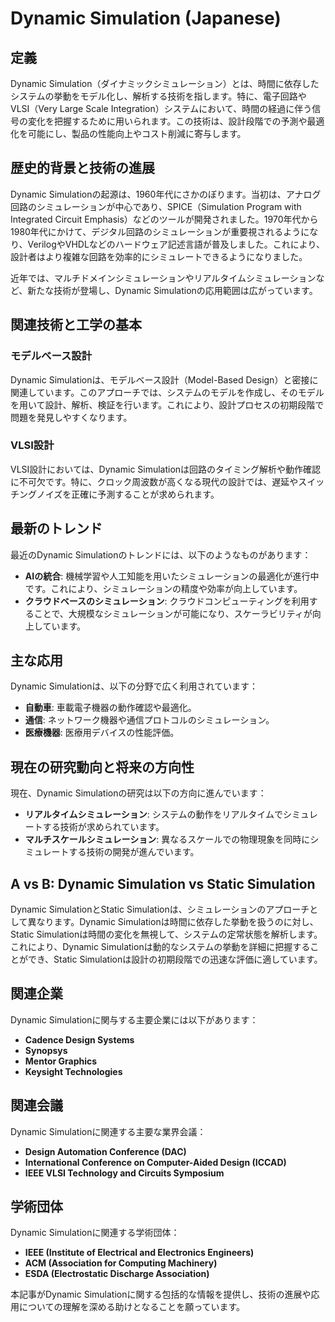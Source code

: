 # Dynamic Simulation (Japanese)

## 定義

Dynamic Simulation（ダイナミックシミュレーション）とは、時間に依存したシステムの挙動をモデル化し、解析する技術を指します。特に、電子回路やVLSI（Very Large Scale Integration）システムにおいて、時間の経過に伴う信号の変化を把握するために用いられます。この技術は、設計段階での予測や最適化を可能にし、製品の性能向上やコスト削減に寄与します。

## 歴史的背景と技術の進展

Dynamic Simulationの起源は、1960年代にさかのぼります。当初は、アナログ回路のシミュレーションが中心であり、SPICE（Simulation Program with Integrated Circuit Emphasis）などのツールが開発されました。1970年代から1980年代にかけて、デジタル回路のシミュレーションが重要視されるようになり、VerilogやVHDLなどのハードウェア記述言語が普及しました。これにより、設計者はより複雑な回路を効率的にシミュレートできるようになりました。

近年では、マルチドメインシミュレーションやリアルタイムシミュレーションなど、新たな技術が登場し、Dynamic Simulationの応用範囲は広がっています。

## 関連技術と工学の基本

### モデルベース設計

Dynamic Simulationは、モデルベース設計（Model-Based Design）と密接に関連しています。このアプローチでは、システムのモデルを作成し、そのモデルを用いて設計、解析、検証を行います。これにより、設計プロセスの初期段階で問題を発見しやすくなります。

### VLSI設計

VLSI設計においては、Dynamic Simulationは回路のタイミング解析や動作確認に不可欠です。特に、クロック周波数が高くなる現代の設計では、遅延やスイッチングノイズを正確に予測することが求められます。

## 最新のトレンド

最近のDynamic Simulationのトレンドには、以下のようなものがあります：

- **AIの統合**: 機械学習や人工知能を用いたシミュレーションの最適化が進行中です。これにより、シミュレーションの精度や効率が向上しています。
- **クラウドベースのシミュレーション**: クラウドコンピューティングを利用することで、大規模なシミュレーションが可能になり、スケーラビリティが向上しています。

## 主な応用

Dynamic Simulationは、以下の分野で広く利用されています：

- **自動車**: 車載電子機器の動作確認や最適化。
- **通信**: ネットワーク機器や通信プロトコルのシミュレーション。
- **医療機器**: 医療用デバイスの性能評価。

## 現在の研究動向と将来の方向性

現在、Dynamic Simulationの研究は以下の方向に進んでいます：

- **リアルタイムシミュレーション**: システムの動作をリアルタイムでシミュレートする技術が求められています。
- **マルチスケールシミュレーション**: 異なるスケールでの物理現象を同時にシミュレートする技術の開発が進んでいます。

## A vs B: Dynamic Simulation vs Static Simulation

Dynamic SimulationとStatic Simulationは、シミュレーションのアプローチとして異なります。Dynamic Simulationは時間に依存した挙動を扱うのに対し、Static Simulationは時間の変化を無視して、システムの定常状態を解析します。これにより、Dynamic Simulationは動的なシステムの挙動を詳細に把握することができ、Static Simulationは設計の初期段階での迅速な評価に適しています。

## 関連企業

Dynamic Simulationに関与する主要企業には以下があります：

- **Cadence Design Systems**
- **Synopsys**
- **Mentor Graphics**
- **Keysight Technologies**

## 関連会議

Dynamic Simulationに関連する主要な業界会議：

- **Design Automation Conference (DAC)**
- **International Conference on Computer-Aided Design (ICCAD)**
- **IEEE VLSI Technology and Circuits Symposium**

## 学術団体

Dynamic Simulationに関連する学術団体：

- **IEEE (Institute of Electrical and Electronics Engineers)**
- **ACM (Association for Computing Machinery)**
- **ESDA (Electrostatic Discharge Association)**

本記事がDynamic Simulationに関する包括的な情報を提供し、技術の進展や応用についての理解を深める助けとなることを願っています。